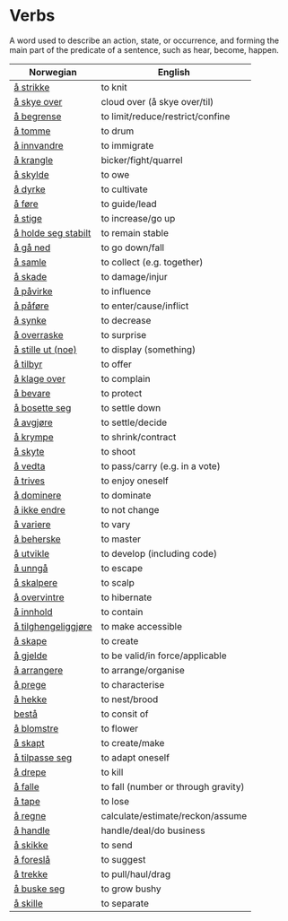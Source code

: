 # Verbs

A word used to describe an action, state, or occurrence, and forming the main part of the predicate of a sentence, such as hear, become, happen.

| Norwegian | English |
| --- | --- |
| [å strikke](https://www.ordnett.no/search?language=no&phrase=å%20strikke) | to knit |
| [å skye over](https://www.ordnett.no/search?language=no&phrase=å%20skye%20over) | cloud over (å skye over/til) |
| [å begrense](https://www.ordnett.no/search?language=no&phrase=å%20begrense) | to limit/reduce/restrict/confine |
| [å tomme](https://www.ordnett.no/search?language=no&phrase=å%20tomme) | to drum |
| [å innvandre](https://www.ordnett.no/search?language=no&phrase=å%20innvandre) | to immigrate |
| [å krangle](https://www.ordnett.no/search?language=no&phrase=å%20krangle) | bicker/fight/quarrel |
| [å skylde](https://www.ordnett.no/search?language=no&phrase=å%20skylde) | to owe |
| [å dyrke](https://www.ordnett.no/search?language=no&phrase=å%20dyrke) | to cultivate |
| [å føre](https://www.ordnett.no/search?language=no&phrase=å%20føre) | to guide/lead |
| [å stige](https://www.ordnett.no/search?language=no&phrase=å%20stige) | to increase/go up |
| [å holde seg stabilt](https://www.ordnett.no/search?language=no&phrase=å%20holde%20seg%20stabilt) | to remain stable |
| [å gå ned](https://www.ordnett.no/search?language=no&phrase=å%20gå%20ned) | to go down/fall |
| [å samle](https://www.ordnett.no/search?language=no&phrase=å%20samle) | to collect (e.g. together) |
| [å skade](https://www.ordnett.no/search?language=no&phrase=å%20skade) | to damage/injur |
| [å påvirke](https://www.ordnett.no/search?language=no&phrase=å%20påvirke) | to influence |
| [å påføre](https://www.ordnett.no/search?language=no&phrase=å%20påføre) | to enter/cause/inflict |
| [å synke](https://www.ordnett.no/search?language=no&phrase=å%20synke) | to decrease |
| [å overraske](https://www.ordnett.no/search?language=no&phrase=å%20overraske) | to surprise |
| [å stille ut (noe)](https://www.ordnett.no/search?language=no&phrase=å%20stille%20ut%20(noe)) | to display (something) |
| [å tilbyr](https://www.ordnett.no/search?language=no&phrase=å%20tilbyr) | to offer |
| [å klage over](https://www.ordnett.no/search?language=no&phrase=å%20klage%20over) | to complain |
| [å bevare](https://www.ordnett.no/search?language=no&phrase=å%20bevare) | to protect |
| [å bosette seg](https://www.ordnett.no/search?language=no&phrase=å%20bosette%20seg) | to settle down |
| [å avgjøre](https://www.ordnett.no/search?language=no&phrase=å%20avgjøre) | to settle/decide |
| [å krympe](https://www.ordnett.no/search?language=no&phrase=å%20krympe) | to shrink/contract |
| [å skyte](https://www.ordnett.no/search?language=no&phrase=å%20skyte) | to shoot |
| [å vedta](https://www.ordnett.no/search?language=no&phrase=å%20vedta) | to pass/carry (e.g. in a vote) |
| [å trives](https://www.ordnett.no/search?language=no&phrase=å%20trives) | to enjoy oneself |
| [å dominere](https://www.ordnett.no/search?language=no&phrase=å%20dominere) | to dominate |
| [å ikke endre](https://www.ordnett.no/search?language=no&phrase=å%20ikke%20endre) | to not change |
| [å variere](https://www.ordnett.no/search?language=no&phrase=å%20variere) | to vary |
| [å beherske](https://www.ordnett.no/search?language=no&phrase=å%20beherske) | to master |
| [å utvikle](https://www.ordnett.no/search?language=no&phrase=å%20utvikle) | to develop (including code) |
| [å unngå](https://www.ordnett.no/search?language=no&phrase=å%20unngå) | to escape |
| [å skalpere](https://www.ordnett.no/search?language=no&phrase=å%20skalpere) | to scalp |
| [å overvintre](https://www.ordnett.no/search?language=no&phrase=å%20overvintre) | to hibernate |
| [å innhold](https://www.ordnett.no/search?language=no&phrase=å%20innhold) | to contain |
| [å tilghengeliggjøre](https://www.ordnett.no/search?language=no&phrase=å%20tilghengeliggjøre) | to make accessible |
| [å skape](https://www.ordnett.no/search?language=no&phrase=å%20skape) | to create |
| [å gjelde](https://www.ordnett.no/search?language=no&phrase=å%20gjelde) | to be valid/in force/applicable |
| [å arrangere](https://www.ordnett.no/search?language=no&phrase=å%20arrangere) | to arrange/organise |
| [å prege](https://www.ordnett.no/search?language=no&phrase=å%20prege) | to characterise |
| [å hekke](https://www.ordnett.no/search?language=no&phrase=å%20hekke) | to nest/brood |
| [bestå](https://www.ordnett.no/search?language=no&phrase=bestå) | to consit of |
| [å blomstre](https://www.ordnett.no/search?language=no&phrase=å%20blomstre) | to flower |
| [å skapt](https://www.ordnett.no/search?language=no&phrase=å%20skapt) | to create/make |
| [å tilpasse seg](https://www.ordnett.no/search?language=no&phrase=å%20tilpasse%20seg) | to adapt oneself |
| [å drepe](https://www.ordnett.no/search?language=no&phrase=å%20drepe) | to kill |
| [å falle](https://www.ordnett.no/search?language=no&phrase=å%20falle) | to fall (number or through gravity) |
| [å tape](https://www.ordnett.no/search?language=no&phrase=å%20tape) | to lose |
| [å regne](https://www.ordnett.no/search?language=no&phrase=å%20regne) | calculate/estimate/reckon/assume |
| [å handle](https://www.ordnett.no/search?language=no&phrase=å%20handle) | handle/deal/do business |
| [å skikke](https://www.ordnett.no/search?language=no&phrase=å%20skikke) | to send |
| [å foreslå](https://www.ordnett.no/search?language=no&phrase=å%20foreslå) | to suggest |
| [å trekke](https://www.ordnett.no/search?language=no&phrase=å%20trekke) | to pull/haul/drag |
| [å buske seg](https://www.ordnett.no/search?language=no&phrase=å%20buske%20seg) | to grow bushy |
| [å skille](https://www.ordnett.no/search?language=no&phrase=å%20skille) | to separate |

